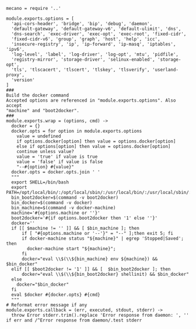 
    mecano = require '..'

    module.exports.options = [
      'api-cors-header', 'bridge', 'bip', 'debug', 'daemon', 
      'default-gateway', 'default-gateway-v6', 'default-ulimit', 'dns', 
      'dns-search', 'exec-driver', 'exec-opt', 'exec-root', 'fixed-cidr', 
      'fixed-cidr-v6', 'group', 'graph', 'host', 'help', 'icc', 
      'insecure-registry', 'ip', 'ip-forward', 'ip-masq', 'iptables', 'ipv6', 
      'log-level', 'label', 'log-driver', 'log-opt', 'mtu', 'pidfile', 
      'registry-mirror', 'storage-driver', 'selinux-enabled', 'storage-opt', 
      'tls', 'tlscacert', 'tlscert', 'tlskey', 'tlsverify', 'userland-proxy', 
      'version'
    ]
    ###
    Build the docker command
    Accepted options are referenced in "module.exports.options". Also accept 
    "machine" and "boot2docker".
    ###
    module.exports.wrap = (options, cmd) ->
      docker = {}
      docker.opts = for option in module.exports.options
        value = undefined
        if options.docker[option] then value = options.docker[option]
        else if options[option] then value = options.docker[option]
        continue unless value?
        value = 'true' if value is true
        value = 'false' if value is false
        "--#{option} #{value}"
      docker.opts = docker.opts.join ' '
      """
      export SHELL=/bin/bash
      export PATH=/opt/local/bin/:/opt/local/sbin/:/usr/local/bin/:/usr/local/sbin/:$PATH
      bin_boot2docker=$(command -v boot2docker)
      bin_docker=$(command -v docker)
      bin_machine=$(command -v docker-machine)
      machine='#{options.machine or ''}'
      boot2docker='#{if options.boot2docker then '1' else ''}'
      docker=''
      if [[ $machine != '' ]] && [ $bin_machine ]; then
          if [ "#{options.machine or '--'}" = "--" ];then exit 5; fi
          if docker-machine status "${machine}" | egrep 'Stopped|Saved'; then
            docker-machine start "${machine}";
          fi
          docker="eval \\$(\\${bin_machine} env ${machine}) && $bin_docker"
      elif [[ $boot2docker != '1' ]] && [  $bin_boot2docker ]; then
          docker="eval \\$(\\${bin_boot2docker} shellinit) && $bin_docker"
      else
        docker="$bin_docker"
      fi
      eval $docker #{docker.opts} #{cmd}
      """
    # Reformat error message if any
    module.exports.callback = (err, executed, stdout, stderr) ->
      throw Error stderr.trim().replace 'Error response from daemon: ', '' if err and /^Error response from daemon/.test stderr
